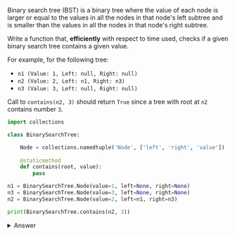 Binary search tree (BST) is a binary tree where the value of each node is larger or equal to the values in all the nodes in that node's left subtree and is smaller than the values in all the nodes in that node's right subtree.

Write a function that, **efficiently** with respect to time used, checks if a given binary search tree contains a given value.

For example, for the following tree:

- `n1 (Value: 1, Left: null, Right: null)`
- `n2 (Value: 2, Left: n1, Right: n3)`
- `n3 (Value: 3, Left: null, Right: null)`

Call to `contains(n2, 3)` should return `True` since a tree with root at `n2` contains number `3`.

``` python
import collections

class BinarySearchTree:

    Node = collections.namedtuple('Node', ['left', 'right', 'value'])
    
    @staticmethod
    def contains(root, value):
        pass

n1 = BinarySearchTree.Node(value=1, left=None, right=None)
n3 = BinarySearchTree.Node(value=3, left=None, right=None)
n2 = BinarySearchTree.Node(value=2, left=n1, right=n3)

print(BinarySearchTree.contains(n2, 3))
```

<details><summary>Answer</summary>

``` python
import collections

class BinarySearchTree:

    Node = collections.namedtuple('Node', ['left', 'right', 'value'])
    
    @staticmethod
    def contains(root, value):
        while root:
            if root.value == value:
                return True
            elif root.value > value:
                root = root.left
            else:
                root = root.right
        return False

n1 = BinarySearchTree.Node(value=1, left=None, right=None)
n3 = BinarySearchTree.Node(value=3, left=None, right=None)
n2 = BinarySearchTree.Node(value=2, left=n1, right=n3)

print(BinarySearchTree.contains(n2, 3))
``` 

</details>

